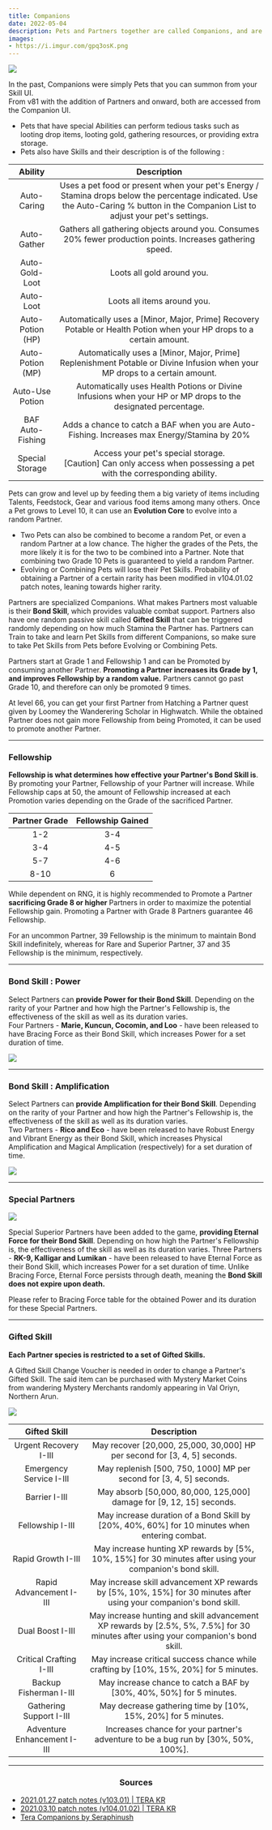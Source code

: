 ```yaml
---
title: Companions
date: 2022-05-04       
description: Pets and Partners together are called Companions, and are support creatures players can summon to help you with your gameplay.
images: 
- https://i.imgur.com/gpq3osK.png
---
```


![](https://i.imgur.com/nnJ7KQA.png)

In the past, Companions were simply Pets that you can summon from your Skill UI. <br>
From v81 with the addition of Partners and onward, both are accessed from the Companion UI.
- Pets that have special Abilities can perform tedious tasks such as looting drop items, looting gold, gathering resources, or providing extra storage.
- Pets also have Skills and their description is of the following :

|    **Ability**   |                                                                                   **Description**                                                                                   |
|:----------------:|:-----------------------------------------------------------------------------------------------------------------------------------------------------------------------------------:|
| Auto-Caring      | Uses a pet food or present when your pet's Energy / Stamina drops below the percentage indicated. Use the Auto-Caring % button in the Companion List to adjust your pet's settings. |
| Auto-Gather      | Gathers all gathering objects around you. Consumes 20% fewer production points. Increases gathering speed.                                                                          |
| Auto-Gold-Loot   | Loots all gold around you.                                                                                                                                                          |
| Auto-Loot        | Loots all items around you.                                                                                                                                                         |
| Auto-Potion (HP) | Automatically uses a [Minor, Major, Prime] Recovery Potable or Health Potion when your HP drops to a certain amount.                                                                |
| Auto-Potion (MP) | Automatically uses a [Minor, Major, Prime] Replenishment Potable or Divine Infusion when your MP drops to a certain amount.                                                         |
| Auto-Use Potion  | Automatically uses Health Potions or Divine Infusions when your HP or MP drops to the designated percentage.                                                                        |
| BAF Auto-Fishing | Adds a chance to catch a BAF when you are Auto-Fishing. Increases max Energy/Stamina by 20%                                                                                         |
| Special Storage  | Access your pet's special storage.<br>[Caution] Can only access when possessing a pet with the corresponding ability.                                                               |


Pets can grow and level up by feeding them a big variety of items including Talents, Feedstock, Gear and various food items among many others. Once a Pet grows to Level 10, it can use an **Evolution Core** to evolve into a random Partner.
* Two Pets can also be combined to become a random Pet, or even a random Partner at a low chance. The higher the grades of the Pets, the more likely it is for the two to be combined into a Partner.
Note that combining two Grade 10 Pets is guaranteed to yield a random Partner. 
* Evolving or Combining Pets will lose their Pet Skills. Probability of obtaining a Partner of a certain rarity has been modified in v104.01.02 patch notes, leaning towards higher rarity.

Partners are specialized Companions. What makes Partners most valuable is their **Bond Skill**, which provides valuable combat support. Partners also have one random passive skill called **Gifted Skill** that can be triggered randomly depending on how much Stamina the Partner has.
Partners can Train to take and learn Pet Skills from different Companions, so make sure to take Pet Skills from Pets before Evolving or Combining Pets.

Partners start at Grade 1 and Fellowship 1 and can be Promoted by consuming another Partner. **Promoting a Partner increases its Grade by 1, and improves Fellowship by a random value.** Partners cannot go past Grade 10, and therefore can only be promoted 9 times.

At level 66, you can get your first Partner from Hatching a Partner quest given by Loomey the Wanderering Scholar in Highwatch. While the obtained Partner does not gain more Fellowship from being Promoted, it can be used to promote another Partner.

<hr/>

### Fellowship

**Fellowship is what determines how effective your Partner's Bond Skill is**. By promoting your Partner, Fellowship of your Partner will increase. While Fellowship caps at 50, the amount of Fellowship increased at each Promotion varies depending on the Grade of the sacrificed Partner.

| **Partner Grade** | **Fellowship Gained** |
|:-----------------:|:---------------------:|
| 1-2               | 3-4                   |
| 3-4               | 4-5                   |
| 5-7               | 4-6                   |
| 8-10              | 6                     |

While dependent on RNG, it is highly recommended to Promote a Partner **sacrificing Grade 8 or higher** Partners in order to maximize the potential Fellowship gain. Promoting a Partner with Grade 8 Partners guarantee 46 Fellowship.

For an uncommon Partner, 39 Fellowship is the minimum to maintain Bond Skill indefinitely, whereas for Rare and Superior Partner, 37 and 35 Fellowship is the minimum, respectively.

<hr/>

### Bond Skill : Power

Select Partners can **provide Power for their Bond Skill**. Depending on the rarity of your Partner and how high the Partner's Fellowship is, the effectiveness of the skill as well as its duration varies. <br>
Four Partners - **Marie, Kuncun, Cocomin, and Loo** - have been released to have Bracing Force as their Bond Skill, which increases Power for a set duration of time.

![](https://i.imgur.com/UNk3QUq.png)

<hr/>

### Bond Skill : Amplification

Select Partners can **provide Amplification for their Bond Skill**. Depending on the rarity of your Partner and how high the Partner's Fellowship is, the effectiveness of the skill as well as its duration varies. <br>
Two Partners - **Rico and Eco** - have been released to have Robust Energy and Vibrant Energy as their Bond Skill, which increases Physical Amplification and Magical Amplication (respectively) for a set duration of time.

![](https://i.imgur.com/hYFQ9j2.png)

<hr/>

### Special Partners

![](https://i.imgur.com/FrkuCwv.png)

Special Superior Partners have been added to the game, **providing Eternal Force for their Bond Skill**. Depending on how high the Partner's Fellowship is, the effectiveness of the skill as well as its duration varies.
Three Partners - **RK-9, Kalligar and Lumikan** - have been released to have Eternal Force as their Bond Skill, which increases Power for a set duration of time.
Unlike Bracing Force, Eternal Force persists through death, meaning the **Bond Skill does not expire upon death.**

Please refer to Bracing Force table for the obtained Power and its duration for these Special Partners.

<hr/>

### Gifted Skill

**Each Partner species is restricted to a set of Gifted Skills.**

A Gifted Skill Change Voucher is needed in order to change a Partner's Gifted Skill. The said item can be purchased with Mystery Market Coins from wandering Mystery Merchants randomly appearing in Val Oriyn, Northern Arun.

![](https://i.imgur.com/woJ1Ge2.png)

|       **Gifted Skill**      |                                                          **Description**                                                          |
|:---------------------------:|:---------------------------------------------------------------------------------------------------------------------------------:|
| Urgent Recovery I-III       | May recover [20,000, 25,000, 30,000] HP per second for [3, 4, 5] seconds.                                                         |
| Emergency Service I-III     | May replenish [500, 750, 1000] MP per second for [3, 4, 5] seconds.                                                               |
| Barrier I-III               | May absorb [50,000, 80,000, 125,000] damage for [9, 12, 15] seconds.                                                              |
| Fellowship I-III            | May increase duration of a Bond Skill by [20%, 40%, 60%] for 10 minutes when entering combat.                                     |
| Rapid Growth I-III          | May increase hunting XP rewards by [5%, 10%, 15%] for 30 minutes after using your companion's bond skill.                         |
| Rapid Advancement I-III     | May increase skill advancement XP rewards by [5%, 10%, 15%] for 30 minutes after using your companion's bond skill.               |
| Dual Boost I-III            | May increase hunting and skill advancement XP rewards by [2.5%, 5%, 7.5%] for 30 minutes after using your companion's bond skill. |
| Critical Crafting I-III     | May increase critical success chance while crafting by [10%, 15%, 20%] for 5 minutes.                                             |
| Backup Fisherman I-III      | May increase chance to catch a BAF by [30%, 40%, 50%] for 5 minutes.                                                              |
| Gathering Support I-III     | May decrease gathering time by [10%, 15%, 20%] for 5 minutes.                                                                     |
| Adventure Enhancement I-III | Increases chance for your partner's adventure to be a bug run by [30%, 50%, 100%].                                                |

<hr/>

<center><h3>Sources</h3></center>

* [2021.01.27 patch notes (v103.01) | TERA KR](https://playtera.co.kr/news/updates/55)
* [2021.03.10 patch notes (v104.01.02) | TERA KR](https://playtera.co.kr/news/updates/179)
* [Tera Companions by Seraphinush](https://tera-mysterium.com/en/character/companions/)
